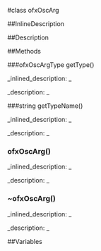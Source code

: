 #class ofxOscArg


<!--
_visible: True_
_advanced: True_
_istemplated: False_
_extends: _
-->

##InlineDescription






##Description





##Methods



###ofxOscArgType getType()

<!--
_syntax: getType()_
_name: getType_
_returns: ofxOscArgType_
_returns_description: _
_parameters: _
_access: public_
_version_started: 007_
_version_deprecated: _
_summary: _
_constant: False_
_static: False_
_visible: True_
_advanced: False_
-->

_inlined_description: _







_description: _







<!----------------------------------------------------------------------------->

###string getTypeName()

<!--
_syntax: getTypeName()_
_name: getTypeName_
_returns: string_
_returns_description: _
_parameters: _
_access: public_
_version_started: 007_
_version_deprecated: _
_summary: _
_constant: False_
_static: False_
_visible: True_
_advanced: False_
-->

_inlined_description: _







_description: _







<!----------------------------------------------------------------------------->

### ofxOscArg()

<!--
_syntax: ofxOscArg()_
_name: ofxOscArg_
_returns: _
_returns_description: _
_parameters: _
_access: public_
_version_started: 007_
_version_deprecated: _
_summary: _
_constant: False_
_static: False_
_visible: True_
_advanced: False_
-->

_inlined_description: _







_description: _







<!----------------------------------------------------------------------------->

### ~ofxOscArg()

<!--
_syntax: ~ofxOscArg()_
_name: ~ofxOscArg_
_returns: _
_returns_description: _
_parameters: _
_access: public_
_version_started: 007_
_version_deprecated: _
_summary: _
_constant: False_
_static: False_
_visible: True_
_advanced: False_
-->

_inlined_description: _







_description: _







<!----------------------------------------------------------------------------->

##Variables



